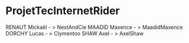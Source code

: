 # ProjetTecInternetRider
RENAUT Mickaël - > NextAndCie
MAADID Maxence - > MaadidMaxence
DORCHY Lucas - > Clymentoo
SHAW Axel - > AxelShaw


